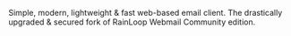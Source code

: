 Simple, modern, lightweight & fast web-based email client. The drastically upgraded & secured fork of RainLoop Webmail Community edition.
